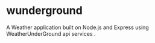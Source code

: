 wunderground
============

A Weather application built on Node.js and Express using  WeatherUnderGround api services .
